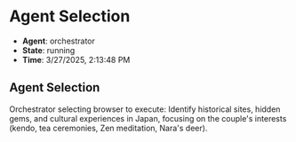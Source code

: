 # Agent Selection

- **Agent**: orchestrator
- **State**: running
- **Time**: 3/27/2025, 2:13:48 PM

## Agent Selection

Orchestrator selecting browser to execute: Identify historical sites, hidden gems, and cultural experiences in Japan, focusing on the couple's interests (kendo, tea ceremonies, Zen meditation, Nara's deer).

